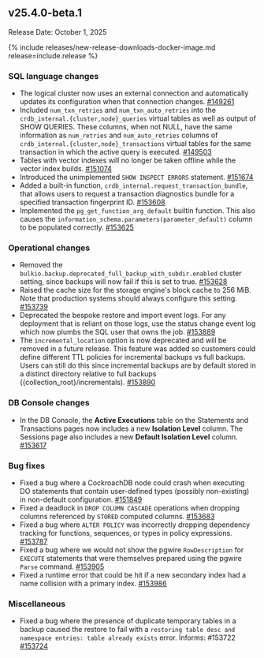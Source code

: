 ## v25.4.0-beta.1

Release Date: October 1, 2025

{% include releases/new-release-downloads-docker-image.md release=include.release %}

<h3 id="v25-4-0-beta-1-sql-language-changes">SQL language changes</h3>

- The logical cluster now uses an external connection and automatically updates its configuration when that connection changes. [#149261][#149261]
- Included `num_txn_retries` and `num_txn_auto_retries` into the `crdb_internal.{cluster,node}_queries` virtual tables as well as output of SHOW QUERIES. These columns, when not NULL, have the same information as `num_retries` and `num_auto_retries` columns of `crdb_internal.{cluster,node}_transactions` virtual tables for the same transaction in which the active query is executed. [#149503][#149503]
- Tables with vector indexes will no longer be taken offline while the vector index builds. [#151074][#151074]
- Introduced the unimplemented `SHOW INSPECT ERRORS` statement. [#151674][#151674]
- Added a built-in function, `crdb_internal.request_transaction_bundle`, that allows users to request a transaction diagnostics bundle for a specified transaction fingerprint ID. [#153608][#153608]
- Implemented the `pg_get_function_arg_default` builtin function. This also causes the `information_schema.parameters(parameter_default)` column to be populated correctly. [#153625][#153625]

<h3 id="v25-4-0-beta-1-operational-changes">Operational changes</h3>

- Removed the `bulkio.backup.deprecated_full_backup_with_subdir.enabled` cluster setting, since backups will now fail if this is set to true. [#153628][#153628]
- Raised the cache size for the storage engine's block cache to 256 MiB. Note that production systems should always configure this setting. [#153739][#153739]
- Deprecated the bespoke restore and import event logs. For any deployment that is reliant on those logs, use the status change event log which now plumbs the SQL user that owns the job. [#153889][#153889]
- The `incremental_location` option is now deprecated and will be removed in a future release. This feature was added so customers could define different TTL policies for incremental backups vs full backups. Users can still do this since incremental backups are by default stored in a distinct directory relative to full backups ({collection_root}/incrementals). [#153890][#153890]

<h3 id="v25-4-0-beta-1-db-console-changes">DB Console changes</h3>

- In the DB Console, the **Active Executions** table on the Statements and Transactions pages now includes a new **Isolation Level** column. The Sessions page also includes a new **Default Isolation Level** column. [#153617][#153617]

<h3 id="v25-4-0-beta-1-bug-fixes">Bug fixes</h3>

- Fixed a bug where a CockroachDB node could crash when executing DO statements that contain user-defined types (possibly non-existing) in non-default configuration. [#151849][#151849]
- Fixed a deadlock in `DROP COLUMN CASCADE` operations when dropping columns referenced by `STORED` computed columns. [#153683][#153683]
- Fixed a bug where `ALTER POLICY` was incorrectly dropping dependency tracking for functions, sequences, or types in policy expressions. [#153787][#153787]
- Fixed a bug where we would not show the pgwire `RowDescription` for `EXECUTE` statements that were themselves prepared using the pgwire `Parse` command. [#153905][#153905]
- Fixed a runtime error that could be hit if a new secondary index had a name collision with a primary index. [#153986][#153986]

<h3 id="v25-4-0-beta-1-miscellaneous">Miscellaneous</h3>

- Fixed a bug where the presence of duplicate temporary tables in a backup caused the restore to fail with a `restoring table desc and namespace entries: table already exists` error. Informs: #153722 [#153724][#153724]


[#153739]: https://github.com/cockroachdb/cockroach/pull/153739
[#153889]: https://github.com/cockroachdb/cockroach/pull/153889
[#151849]: https://github.com/cockroachdb/cockroach/pull/151849
[#153683]: https://github.com/cockroachdb/cockroach/pull/153683
[#151674]: https://github.com/cockroachdb/cockroach/pull/151674
[#149503]: https://github.com/cockroachdb/cockroach/pull/149503
[#151074]: https://github.com/cockroachdb/cockroach/pull/151074
[#153628]: https://github.com/cockroachdb/cockroach/pull/153628
[#149261]: https://github.com/cockroachdb/cockroach/pull/149261
[#153890]: https://github.com/cockroachdb/cockroach/pull/153890
[#153905]: https://github.com/cockroachdb/cockroach/pull/153905
[#153608]: https://github.com/cockroachdb/cockroach/pull/153608
[#153617]: https://github.com/cockroachdb/cockroach/pull/153617
[#153787]: https://github.com/cockroachdb/cockroach/pull/153787
[#153986]: https://github.com/cockroachdb/cockroach/pull/153986
[#153724]: https://github.com/cockroachdb/cockroach/pull/153724
[#153625]: https://github.com/cockroachdb/cockroach/pull/153625

